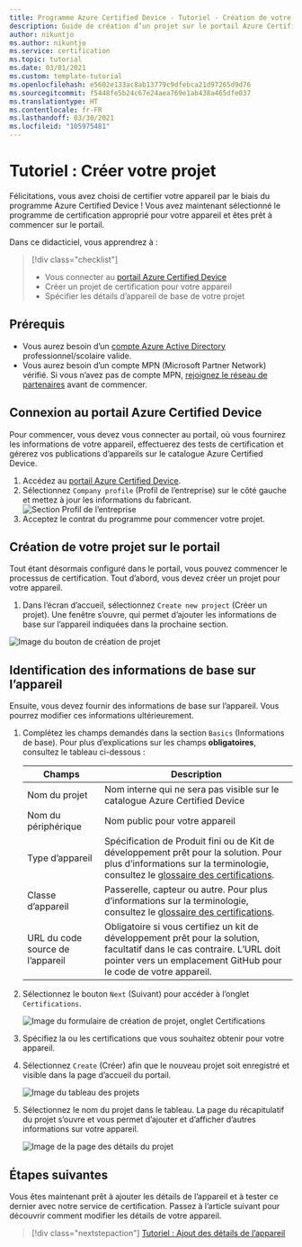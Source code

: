 ```yaml
---
title: Programme Azure Certified Device - Tutoriel - Création de votre projet
description: Guide de création d’un projet sur le portail Azure Certified Device
author: nikuntjo
ms.author: nikuntjo
ms.service: certification
ms.topic: tutorial
ms.date: 03/01/2021
ms.custom: template-tutorial
ms.openlocfilehash: e5602e133ac8ab13779c9dfebca21d97265d9d76
ms.sourcegitcommit: f5448fe5b24c67e24aea769e1ab438a465dfe037
ms.translationtype: HT
ms.contentlocale: fr-FR
ms.lasthandoff: 03/30/2021
ms.locfileid: "105975481"
---
```

# <a name="tutorial-create-your-project"></a>Tutoriel : Créer votre projet

Félicitations, vous avez choisi de certifier votre appareil par le biais du programme Azure Certified Device ! Vous avez maintenant sélectionné le programme de certification approprié pour votre appareil et êtes prêt à commencer sur le portail.

Dans ce didacticiel, vous apprendrez à :

> [!div class="checklist"]
> * Vous connecter au [portail Azure Certified Device](https://certify.azure.com/)
> * Créer un projet de certification pour votre appareil
> * Spécifier les détails d’appareil de base de votre projet

## <a name="prerequisites"></a>Prérequis

- Vous aurez besoin d’un [compte Azure Active Directory](https://docs.microsoft.com/azure/active-directory/fundamentals/active-directory-whatis) professionnel/scolaire valide.
- Vous aurez besoin d’un compte MPN (Microsoft Partner Network) vérifié. Si vous n’avez pas de compte MPN, [rejoignez le réseau de partenaires](https://partner.microsoft.com/) avant de commencer.

## <a name="signing-into-the-azure-certified-device-portal"></a>Connexion au portail Azure Certified Device

Pour commencer, vous devez vous connecter au portail, où vous fournirez les informations de votre appareil, effectuerez des tests de certification et gérerez vos publications d’appareils sur le catalogue Azure Certified Device.

1. Accédez au [portail Azure Certified Device](https://certify.azure.com).
1. Sélectionnez `Company profile` (Profil de l’entreprise) sur le côté gauche et mettez à jour les informations du fabricant.
   ![Section Profil de l’entreprise](./media/images/company-profile.png)
1. Acceptez le contrat du programme pour commencer votre projet.

## <a name="creating-your-project-on-the-portal"></a>Création de votre projet sur le portail

Tout étant désormais configuré dans le portail, vous pouvez commencer le processus de certification. Tout d’abord, vous devez créer un projet pour votre appareil.

1. Dans l’écran d’accueil, sélectionnez `Create new project` (Créer un projet). Une fenêtre s’ouvre, qui permet d’ajouter les informations de base sur l’appareil indiquées dans la prochaine section.

 ![Image du bouton de création de projet](./media/images/create-new-project.png)

## <a name="identifying-basic-device-information"></a>Identification des informations de base sur l’appareil

Ensuite, vous devez fournir des informations de base sur l’appareil. Vous pourrez modifier ces informations ultérieurement.

1. Complétez les champs demandés dans la section `Basics` (Informations de base). Pour plus d’explications sur les champs **obligatoires**, consultez le tableau ci-dessous :

    | Champs                  | Description                                                                                                                         |
    |------------------------|-------------------------------------------------------------------------------------------------------------------------------------|
    | Nom du projet           | Nom interne qui ne sera pas visible sur le catalogue Azure Certified Device                                                        |
    | Nom du périphérique            | Nom public pour votre appareil                                                                                                |
    | Type d’appareil            | Spécification de Produit fini ou de Kit de développement prêt pour la solution.     Pour plus d’informations sur la terminologie, consultez le [glossaire des certifications](./resources-glossary.md).                                                                     |
    | Classe d’appareil           | Passerelle, capteur ou autre.  Pour plus d’informations sur la terminologie, consultez le [glossaire des certifications](./resources-glossary.md).                                                                    |
    | URL du code source de l’appareil | Obligatoire si vous certifiez un kit de développement prêt pour la solution, facultatif dans le cas contraire. L’URL doit pointer vers un emplacement GitHub pour le code de votre appareil. |
1. Sélectionnez le bouton `Next` (Suivant) pour accéder à l’onglet `Certifications`.

    ![Image du formulaire de création de projet, onglet Certifications](./media/images/create-new-project-certificationswindow.png)

1. Spécifiez la ou les certifications que vous souhaitez obtenir pour votre appareil.
1. Sélectionnez `Create` (Créer) afin que le nouveau projet soit enregistré et visible dans la page d’accueil du portail.

    ![Image du tableau des projets](./media/images/project-table.png)

1. Sélectionnez le nom du projet dans le tableau. La page du récapitulatif du projet s’ouvre et vous permet d’ajouter et d’afficher d’autres informations sur votre appareil.

    ![Image de la page des détails du projet](./media/images/device-details-section.png)

## <a name="next-steps"></a>Étapes suivantes

Vous êtes maintenant prêt à ajouter les détails de l’appareil et à tester ce dernier avec notre service de certification. Passez à l’article suivant pour découvrir comment modifier les détails de votre appareil.
> [!div class="nextstepaction"]
> [Tutoriel : Ajout des détails de l’appareil](tutorial-02-adding-device-details.md)
